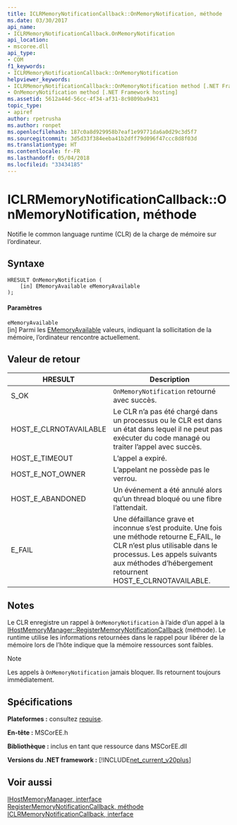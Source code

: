 ```yaml
---
title: ICLRMemoryNotificationCallback::OnMemoryNotification, méthode
ms.date: 03/30/2017
api_name:
- ICLRMemoryNotificationCallback.OnMemoryNotification
api_location:
- mscoree.dll
api_type:
- COM
f1_keywords:
- ICLRMemoryNotificationCallback::OnMemoryNotification
helpviewer_keywords:
- ICLRMemoryNotificationCallback::OnMemoryNotification method [.NET Framework hosting]
- OnMemoryNotification method [.NET Framework hosting]
ms.assetid: 5612a44d-56cc-4f34-af31-8c9809ba9431
topic_type:
- apiref
author: rpetrusha
ms.author: ronpet
ms.openlocfilehash: 187c0a8d929958b7eaf1e99771da6a0d29c3d5f7
ms.sourcegitcommit: 3d5d33f384eeba41b2dff79d096f47ccc8d8f03d
ms.translationtype: HT
ms.contentlocale: fr-FR
ms.lasthandoff: 05/04/2018
ms.locfileid: "33434185"
---
```

# <a name="iclrmemorynotificationcallbackonmemorynotification-method"></a>ICLRMemoryNotificationCallback::OnMemoryNotification, méthode
Notifie le common language runtime (CLR) de la charge de mémoire sur l’ordinateur.  
  
## <a name="syntax"></a>Syntaxe  
  
```  
HRESULT OnMemoryNotification (  
    [in] EMemoryAvailable eMemoryAvailable  
);  
```  
  
#### <a name="parameters"></a>Paramètres  
 `eMemoryAvailable`  
 [in] Parmi les [EMemoryAvailable](../../../../docs/framework/unmanaged-api/hosting/ememoryavailable-enumeration.md) valeurs, indiquant la sollicitation de la mémoire, l’ordinateur rencontre actuellement.  
  
## <a name="return-value"></a>Valeur de retour  
  
|HRESULT|Description|  
|-------------|-----------------|  
|S_OK|`OnMemoryNotification` retourné avec succès.|  
|HOST_E_CLRNOTAVAILABLE|Le CLR n’a pas été chargé dans un processus ou le CLR est dans un état dans lequel il ne peut pas exécuter du code managé ou traiter l’appel avec succès.|  
|HOST_E_TIMEOUT|L’appel a expiré.|  
|HOST_E_NOT_OWNER|L’appelant ne possède pas le verrou.|  
|HOST_E_ABANDONED|Un événement a été annulé alors qu’un thread bloqué ou une fibre l’attendait.|  
|E_FAIL|Une défaillance grave et inconnue s’est produite. Une fois une méthode retourne E_FAIL, le CLR n’est plus utilisable dans le processus. Les appels suivants aux méthodes d’hébergement retournent HOST_E_CLRNOTAVAILABLE.|  
  
## <a name="remarks"></a>Notes  
 Le CLR enregistre un rappel à `OnMemoryNotification` à l’aide d’un appel à la [IHostMemoryManager::RegisterMemoryNotificationCallback](../../../../docs/framework/unmanaged-api/hosting/ihostmemorymanager-registermemorynotificationcallback-method.md) (méthode). Le runtime utilise les informations retournées dans le rappel pour libérer de la mémoire lors de l’hôte indique que la mémoire ressources sont faibles.  
  
> [!NOTE]
>  Les appels à `OnMemoryNotification` jamais bloquer. Ils retournent toujours immédiatement.  
  
## <a name="requirements"></a>Spécifications  
 **Plateformes :** consultez [requise](../../../../docs/framework/get-started/system-requirements.md).  
  
 **En-tête :** MSCorEE.h  
  
 **Bibliothèque :** inclus en tant que ressource dans MSCorEE.dll  
  
 **Versions du .NET framework :** [!INCLUDE[net_current_v20plus](../../../../includes/net-current-v20plus-md.md)]  
  
## <a name="see-also"></a>Voir aussi  
 [IHostMemoryManager, interface](../../../../docs/framework/unmanaged-api/hosting/ihostmemorymanager-interface.md)  
 [RegisterMemoryNotificationCallback, méthode](../../../../docs/framework/unmanaged-api/hosting/ihostmemorymanager-registermemorynotificationcallback-method.md)  
 [ICLRMemoryNotificationCallback, interface](../../../../docs/framework/unmanaged-api/hosting/iclrmemorynotificationcallback-interface.md)

